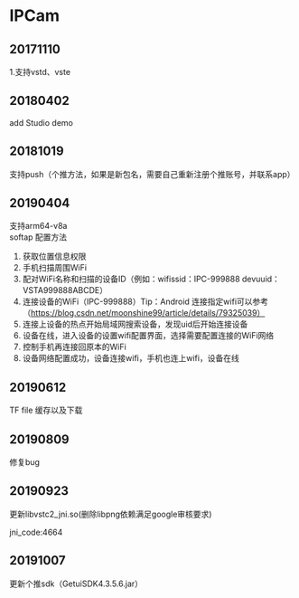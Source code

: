 # IPCam   
## 20171110        

1.支持vstd、vste   



## 20180402     

add Studio demo    



## 20181019     

支持push（个推方法，如果是新包名，需要自己重新注册个推账号，并联系app）  

   

## 20190404  

支持arm64-v8a    
softap 配置方法   

1. 获取位置信息权限  
2. 手机扫描周围WiFi   
3. 配对WiFi名称和扫描的设备ID（例如：wifissid：IPC-999888  devuuid：VSTA999888ABCDE）    
4. 连接设备的WiFi（IPC-999888）Tip：Android 连接指定wifi可以参考（https://blog.csdn.net/moonshine99/article/details/79325039）    
5. 连接上设备的热点开始局域网搜索设备，发现uid后开始连接设备   
6. 设备在线，进入设备的设置wifi配置界面，选择需要配置连接的WiFi网络    
7. 控制手机再连接回原本的WiFi    
8. 设备网络配置成功，设备连接wifi，手机也连上wifi，设备在线      

## 20190612    

TF file  缓存以及下载  



## 20190809 

修复bug



## 20190923

更新libvstc2_jni.so(删除libpng依赖满足google审核要求)

jni_code:4664



## 20191007

更新个推sdk（GetuiSDK4.3.5.6.jar）







